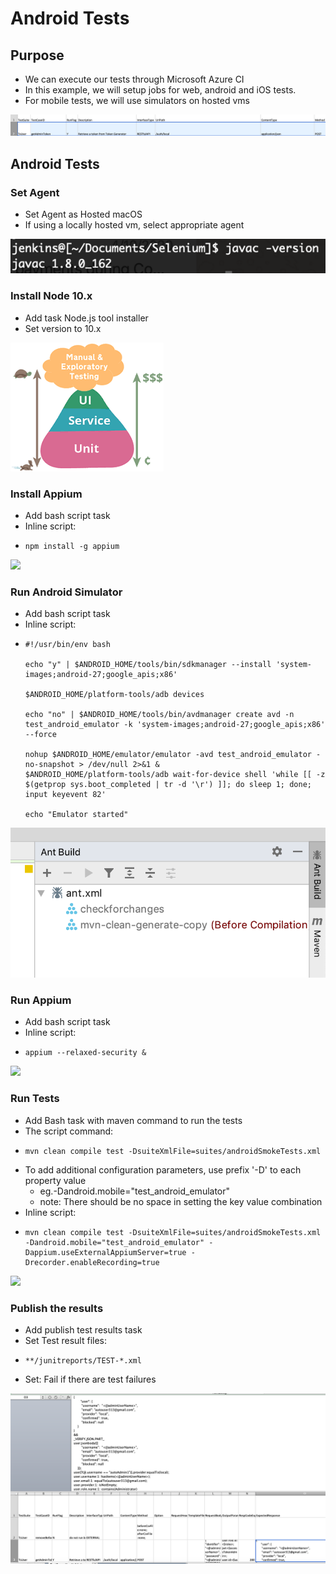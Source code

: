 # Android Tests

## Purpose

* We can execute our tests through Microsoft Azure CI
* In this example, we will setup jobs for web, android and iOS tests. 
* For mobile tests, we will use simulators on hosted vms

![](../../../.gitbook/assets/image%20%2850%29.png)

## Android Tests

### Set Agent

* Set Agent as Hosted macOS
* If using a locally hosted vm, select appropriate agent

![](../../../.gitbook/assets/image%20%2899%29.png)

### Install Node 10.x

* Add task Node.js tool installer
* Set version to 10.x

![](../../../.gitbook/assets/image%20%2852%29.png)

### Install Appium

* Add bash script task
* Inline script: 
* ```text
  npm install -g appium
  ```

![](../../../.gitbook/assets/image%20%2832%29.png)

### Run Android Simulator

* Add bash script task
* Inline script:
* ```text
  #!/usr/bin/env bash

  echo "y" | $ANDROID_HOME/tools/bin/sdkmanager --install 'system-images;android-27;google_apis;x86'

  $ANDROID_HOME/platform-tools/adb devices

  echo "no" | $ANDROID_HOME/tools/bin/avdmanager create avd -n test_android_emulator -k 'system-images;android-27;google_apis;x86' --force

  nohup $ANDROID_HOME/emulator/emulator -avd test_android_emulator -no-snapshot > /dev/null 2>&1 &
  $ANDROID_HOME/platform-tools/adb wait-for-device shell 'while [[ -z $(getprop sys.boot_completed | tr -d '\r') ]]; do sleep 1; done; input keyevent 82' 

  echo "Emulator started"
  ```

![](../../../.gitbook/assets/image%20%2821%29.png)

### Run Appium

* Add bash script task
* Inline script:
* ```text
  appium --relaxed-security &
  ```

![](../../../.gitbook/assets/image%20%284%29.png)

### Run Tests

* Add Bash task with maven command to run the tests
* The script command:
* ```text
  mvn clean compile test -DsuiteXmlFile=suites/androidSmokeTests.xml 
  ```
* To add additional configuration parameters, use prefix '-D' to each property value
  * eg.-Dandroid.mobile="test\_android\_emulator"
  * note: There should be no space in setting the key value combination
* Inline script:
* ```text
  mvn clean compile test -DsuiteXmlFile=suites/androidSmokeTests.xml -Dandroid.mobile="test_android_emulator" -Dappium.useExternalAppiumServer=true -Drecorder.enableRecording=true 
  ```

![](../../../.gitbook/assets/image%20%2868%29.png)

### Publish the results

* Add publish test results task
* Set Test result files: 
* ```text
  **/junitreports/TEST-*.xml
  ```
* Set: Fail if there are test failures

![](../../../.gitbook/assets/image%20%2819%29.png)

